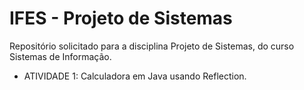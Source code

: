 # IFES - Projeto de Sistemas #
Repositório solicitado para a disciplina Projeto de Sistemas, do curso Sistemas de Informação.

- ATIVIDADE 1: Calculadora em Java usando Reflection.
